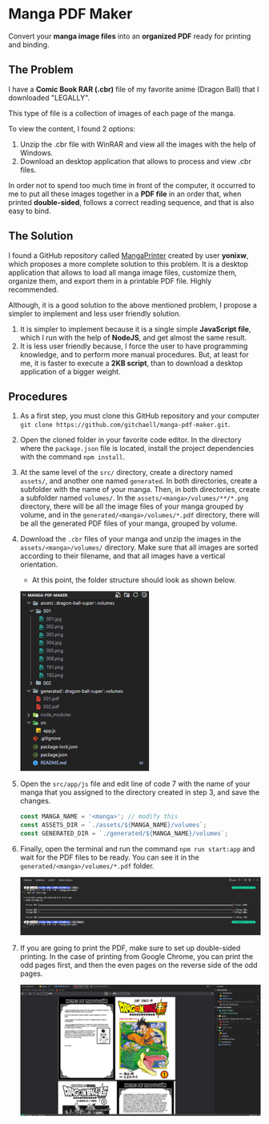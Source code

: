 # Manga PDF Maker

Convert your **manga image files** into an **organized PDF** ready for printing and binding.

## The Problem

I have a **Comic Book RAR (.cbr)** file of my favorite anime (Dragon Ball) that I downloaded "LEGALLY".

This type of file is a collection of images of each page of the manga.

To view the content, I found 2 options:

1. Unzip the .cbr file with WinRAR and view all the images with the help of Windows.
2. Download an desktop application that allows to process and view .cbr files.

In order not to spend too much time in front of the computer, it occurred to me to put all these images together in a **PDF file** in an order that, when printed **double-sided**, follows a correct reading sequence, and that is also easy to bind.

## The Solution

I found a GitHub repository called [MangaPrinter](https://github.com/yonixw/MangaPrinter) created by user **yonixw**, which proposes a more complete solution to this problem. It is a desktop application that allows to load all manga image files, customize them, organize them, and export them in a printable PDF file. Highly recommended.

Although, it is a good solution to the above mentioned problem, I propose a simpler to implement and less user friendly solution.

1. It is simpler to implement because it is a single simple **JavaScript file**, which I run with the help of **NodeJS**, and get almost the same result.
2. It is less user friendly because, I force the user to have programming knowledge, and to perform more manual procedures. But, at least for me, it is faster to execute a **2KB script**, than to download a desktop application of a bigger weight.

## Procedures

1. As a first step, you must clone this GitHub repository and your computer `git clone https://github.com/gitchaell/manga-pdf-maker.git`.

2. Open the cloned folder in your favorite code editor. In the directory where the `package.json` file is located, install the project dependencies with the command `npm install`.

3. At the same level of the `src/` directory, create a directory named `assets/`, and another one named `generated`. In both directories, create a subfolder with the name of your manga. Then, in both directories, create a subfolder named `volumes/`. In the `assets/<manga>/volumes/**/*.png` directory, there will be all the image files of your manga grouped by volume, and in the `generated/<manga>/volumes/*.pdf` directory, there will be all the generated PDF files of your manga, grouped by volume.

4. Download the `.cbr` files of your manga and unzip the images in the `assets/<manga>/volumes/` directory. Make sure that all images are sorted according to their filename, and that all images have a vertical orientation.

    - At this point, the folder structure should look as shown below.

    ![folder-structure](.github\images\folder-structure.png)

5. Open the `src/app/js` file and edit line of code 7 with the name of your manga that you assigned to the directory created in step 3, and save the changes.

    ```javascript
    const MANGA_NAME = '<manga>'; // modify this
    const ASSETS_DIR = `./assets/${MANGA_NAME}/volumes`;
    const GENERATED_DIR = `./generated/${MANGA_NAME}/volumes`;
    ```

6. Finally, open the terminal and run the command `npm run start:app` and wait for the PDF files to be ready. You can see it in the `generated/<manga>/volumes/*.pdf` folder.

    ![cli-execution](.github\images\cli-execution.png)

7. If you are going to print the PDF, make sure to set up double-sided printing. In the case of printing from Google Chrome, you can print the odd pages first, and then the even pages on the reverse side of the odd pages.

    ![folder-structure](.github\images\pdf-generated.png)
